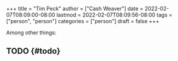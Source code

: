 +++
title = "Tim Peck"
author = ["Cash Weaver"]
date = 2022-02-07T08:09:00-08:00
lastmod = 2022-02-07T08:09:56-08:00
tags = ["person", "person"]
categories = ["person"]
draft = false
+++

Among other things:


## TODO {#todo}
